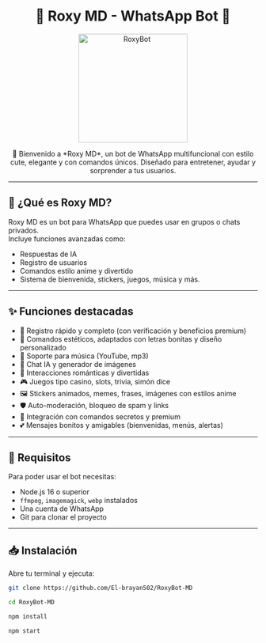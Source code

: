 <h1 align="center">🌸 Roxy MD - WhatsApp Bot 🌸</h1>

<p align="center">
  <img src="https://o.uguu.se/ZjztDbCU.gif" width="220" alt="RoxyBot" />
</p>

<p align="center">
  💖 Bienvenido a *Roxy MD*, un bot de WhatsApp multifuncional con estilo cute, elegante y con comandos únicos.  
  Diseñado para entretener, ayudar y sorprender a tus usuarios.  
</p>

---

## 📌 ¿Qué es Roxy MD?

Roxy MD es un bot para WhatsApp que puedes usar en grupos o chats privados.  
Incluye funciones avanzadas como:  
- Respuestas de IA
- Registro de usuarios
- Comandos estilo anime y divertido
- Sistema de bienvenida, stickers, juegos, música y más.

---

## ✨ Funciones destacadas

- 📑 Registro rápido y completo (con verificación y beneficios premium)
- 🌸 Comandos estéticos, adaptados con letras bonitas y diseño personalizado
- 🎵 Soporte para música (YouTube, mp3)
- 🤖 Chat IA y generador de imágenes
- 💬 Interacciones románticas y divertidas
- 🎮 Juegos tipo casino, slots, trivia, simón dice
- 🖼️ Stickers animados, memes, frases, imágenes con estilos anime
- 🛡️ Auto-moderación, bloqueo de spam y links
- 🧩 Integración con comandos secretos y premium
- 💕 Mensajes bonitos y amigables (bienvenidas, menús, alertas)

---

## 🧾 Requisitos

Para poder usar el bot necesitas:

- Node.js 16 o superior
- `ffmpeg`, `imagemagick`, `webp` instalados
- Una cuenta de WhatsApp
- Git para clonar el proyecto

---

## 📥 Instalación

Abre tu terminal y ejecuta:


```bash
git clone https://github.com/El-brayan502/RoxyBot-MD

```
```bash
cd RoxyBot-MD
```
```bash
npm install
```

```bash
npm start
```